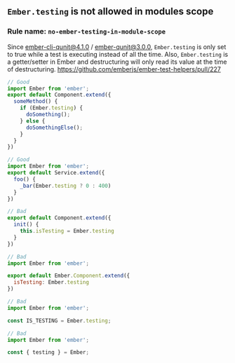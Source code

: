 ## `Ember.testing` is not allowed in modules scope

### Rule name: `no-ember-testing-in-module-scope`

Since ember-cli-qunit@4.1.0 / ember-qunit@3.0.0, `Ember.testing` is only set to
true while a test is executing instead of all the time. Also, `Ember.testing` is a
getter/setter in Ember and destructuring will only read its value at the time
of destructuring.
https://github.com/emberjs/ember-test-helpers/pull/227

```javascript
// Good
import Ember from 'ember';
export default Component.extend({
  someMethod() {
    if (Ember.testing) {
      doSomething();
    } else {
      doSomethingElse();
    }
  }
})

// Good
import Ember from 'ember';
export default Service.extend({
  foo() {
    _bar(Ember.testing ? 0 : 400)
  }
})

// Bad
export default Component.extend({
  init() {
    this.isTesting = Ember.testing
  }
})

// Bad
import Ember from 'ember';

export default Ember.Component.extend({
  isTesting: Ember.testing
})

// Bad
import Ember from 'ember';

const IS_TESTING = Ember.testing;

// Bad
import Ember from 'ember';

const { testing } = Ember;
```
